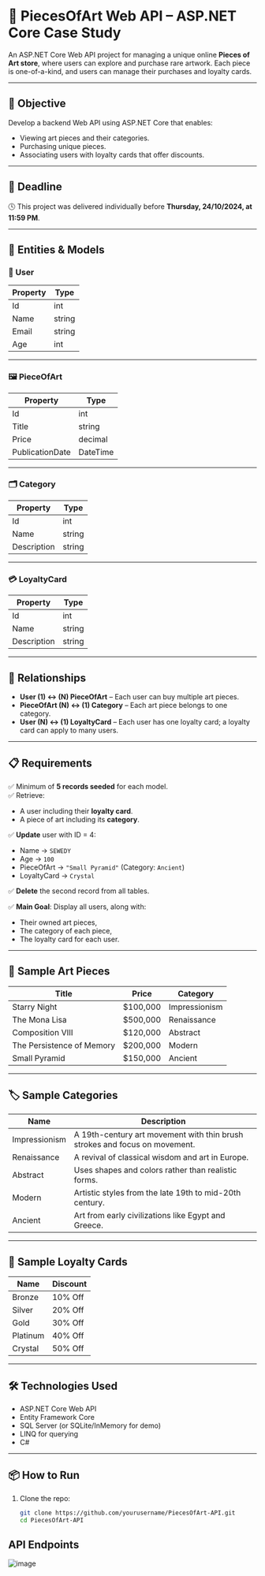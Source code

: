 # 🎨 PiecesOfArt Web API – ASP.NET Core Case Study

An ASP.NET Core Web API project for managing a unique online **Pieces of Art store**, where users can explore and purchase rare artwork. Each piece is one-of-a-kind, and users can manage their purchases and loyalty cards.

---

## 📌 Objective

Develop a backend Web API using ASP.NET Core that enables:
- Viewing art pieces and their categories.
- Purchasing unique pieces.
- Associating users with loyalty cards that offer discounts.

---

## 📆 Deadline

🕓 This project was delivered individually before **Thursday, 24/10/2024, at 11:59 PM**.

---

## 🧩 Entities & Models

### 👤 User
| Property | Type     |
|----------|----------|
| Id       | int      |
| Name     | string   |
| Email    | string   |
| Age      | int      |

---

### 🖼️ PieceOfArt
| Property        | Type     |
|----------------|----------|
| Id             | int      |
| Title          | string   |
| Price          | decimal  |
| PublicationDate| DateTime |

---

### 🗂️ Category
| Property    | Type     |
|-------------|----------|
| Id          | int      |
| Name        | string   |
| Description | string   |

---

### 💳 LoyaltyCard
| Property    | Type     |
|-------------|----------|
| Id          | int      |
| Name        | string   |
| Description | string   |

---

## 🔄 Relationships

- **User (1) ↔ (N) PieceOfArt** – Each user can buy multiple art pieces.
- **PieceOfArt (N) ↔ (1) Category** – Each art piece belongs to one category.
- **User (N) ↔ (1) LoyaltyCard** – Each user has one loyalty card; a loyalty card can apply to many users.

---

## 📋 Requirements

✅ Minimum of **5 records seeded** for each model.  
✅ Retrieve:
- A user including their **loyalty card**.
- A piece of art including its **category**.

✅ **Update** user with ID = 4:
- Name → `SEWEDY`
- Age → `100`
- PieceOfArt → `"Small Pyramid"` (Category: `Ancient`)
- LoyaltyCard → `Crystal`

✅ **Delete** the second record from all tables.

✅ **Main Goal**:
Display all users, along with:
- Their owned art pieces,
- The category of each piece,
- The loyalty card for each user.

---

## 🎨 Sample Art Pieces

| Title                      | Price     | Category      |
|---------------------------|-----------|---------------|
| Starry Night              | $100,000  | Impressionism |
| The Mona Lisa             | $500,000  | Renaissance   |
| Composition VIII          | $120,000  | Abstract      |
| The Persistence of Memory | $200,000  | Modern        |
| Small Pyramid             | $150,000  | Ancient       |

---

## 🏷️ Sample Categories

| Name          | Description                                                                 |
|---------------|-----------------------------------------------------------------------------|
| Impressionism | A 19th-century art movement with thin brush strokes and focus on movement. |
| Renaissance   | A revival of classical wisdom and art in Europe.                           |
| Abstract      | Uses shapes and colors rather than realistic forms.                        |
| Modern        | Artistic styles from the late 19th to mid-20th century.                    |
| Ancient       | Art from early civilizations like Egypt and Greece.                        |

---

## 💎 Sample Loyalty Cards

| Name      | Discount     |
|-----------|--------------|
| Bronze    | 10% Off      |
| Silver    | 20% Off      |
| Gold      | 30% Off      |
| Platinum  | 40% Off      |
| Crystal   | 50% Off      |

---

## 🛠️ Technologies Used

- ASP.NET Core Web API
- Entity Framework Core
- SQL Server (or SQLite/InMemory for demo)
- LINQ for querying
- C#

---

## 📦 How to Run

1. Clone the repo:
   ```bash
   git clone https://github.com/yourusername/PiecesOfArt-API.git
   cd PiecesOfArt-API
## API Endpoints 
![image](https://github.com/user-attachments/assets/9fac8a5f-08d7-46c3-a1ed-afe106d9231b)
